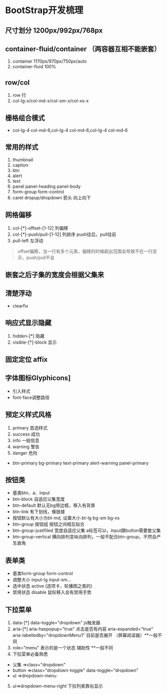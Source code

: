﻿# BootStrap开发梳理
## 尺寸划分 1200px/992px/768px
## container-fluid/container （两容器互相不能嵌套）
1. container  1170px/970px/750px/auto
2. container-fluid 100%
## row/col
1. row 行
2. col-lg-x/col-md-x/col-sm-x/col-xs-x
## 栅格组合模式
- col-lg-4 col-md-6,col-lg-4 col-md-6,col-lg-4 col-md-6
## 常用的样式
1. thumbnail
2. caption
3. btn
4. alert
5. text
6. panel panel-heading panel-body
7. form-group form-control
8. caret dropup/dropdown  箭头  向上向下
## 网格偏移
1. col-[*]-offset-[1-12] 列偏移
2. col-[*]-push/pull-[1-12] 列排序 push往后，pull往前
3. pull-left 左浮动
> offset偏移，当一行有多个元素，偏移的时候超出范围会导致不在一行显示，push/pull不会
## 嵌套之后子集的宽度会根据父集来
## 清楚浮动
- clearfix
## 响应式显示隐藏
1. hidden-[*]  隐藏   
2. visible-[*]-block  显示
## 固定定位 affix
## 字体图标Glyphicons]
- 引入样式
- font-face调整路径
## 预定义样式风格
1. primary 首选样式
2. success 成功
3. info    一般信息
4. warning 警告
5. danger  危险
- btn-primary bg-primary text-primary alert-warning panel-primary
## 按钮类
- 基类btn、a、input
- btn-block   自适应父集宽度
- btn-default 默认无bg带边框，移入有背景
- btn-link    有下划线，像链接
- 按钮默认有大小为bt-md, 设置大小 bt-lg bg-sm bg-xs 
- btn-group 按钮组 按钮之间相互贴合
- btn-group-justifiled  宽度自适应父集 a标签可以，input跟button需要套父集
- btn-group-vertical    横向排列变纵向排列，一般不配合btn-group，不然会产生直角
## 表单类
- 基类form-group form-control
- 调整大小 input-lg input-sm...
- 选中状态 active (选项卡，轮播图之类的)
- 禁用状态 disable 鼠标移入会有禁用手势
## 下拉菜单
1. data-[*] data-toggle="dropdown"  js触发器
2. aria-[*] aria-haspopup="true" 点击是否有内容 aria-expanded="true" aria-labelledby="dropdownMenu1" 目前是否展开  （屏幕阅读器）**一般不同
3. role="menu"  表示的是一个状态   辅助性 **一般不同
4. 下拉菜单必备熟悉  
- 父集 =>class="dropdown"
- button =>class="dropdown-toggle" data-toggle="dropdown"
- ul =>dropdown-menu
5. ul=>dropdown-menu-right  下拉列表靠右显示 





